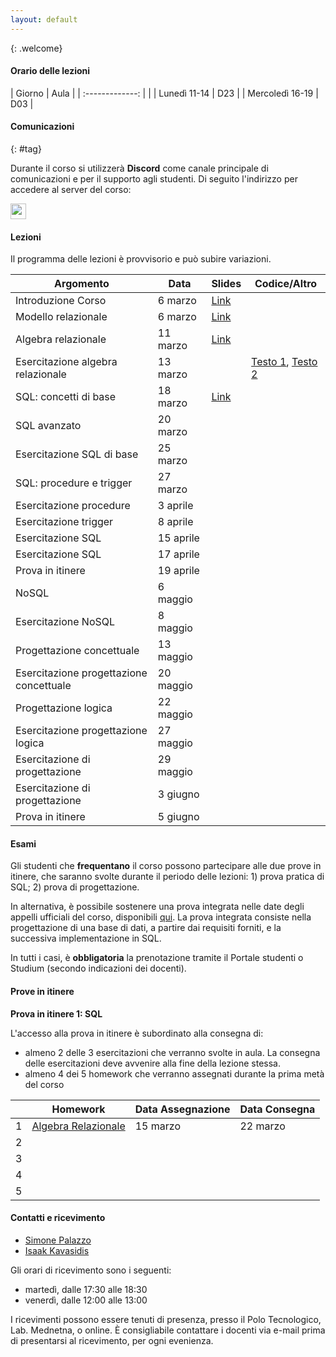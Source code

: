 ```yaml
---
layout: default
---
```

{: .welcome} 

#### Orario delle lezioni

| Giorno          | Aula  |
| :-------------: |       |
| Lunedì 11-14    |  D23  | 
| Mercoledì 16-19 |  D03  | 

#### Comunicazioni
{: #tag}

Durante il corso si utilizzerà **Discord** come canale principale di comunicazioni e per il supporto agli studenti.
Di seguito l'indirizzo per accedere al server del corso:

<img src='imgs/discord.png' height='25'>

#### Lezioni
Il programma delle lezioni è provvisorio e può subire variazioni.

| Argomento                                 | Data             | Slides                          | Codice/Altro      |
|-------------------------------------------|------------------|-------------------------------  |-------------|
| Introduzione Corso                        | 6 marzo | [Link](https://studentiunict-my.sharepoint.com/:b:/g/personal/simone_palazzo_unict_it/EcEQo0RU_HBEghaVtbzMlKkBFz4dkVDQEbVolZUmJ_lXRw?e=0zzyoT)
| Modello relazionale                       | 6 marzo | [Link](https://studentiunict-my.sharepoint.com/:b:/g/personal/simone_palazzo_unict_it/EUYekvU8Ec9Oj4CYHyXNHo0BdiYQinHlffKWkCFTcR-3Jw?e=v5UrQR)
| Algebra relazionale                       | 11 marzo | [Link](https://studentiunict-my.sharepoint.com/:b:/g/personal/simone_palazzo_unict_it/EfOjXxpmWtVKpeM0qJyJR1wB39FAFL6JJYEi9heyoijMlg?e=NGHcJO)
| Esercitazione algebra relazionale         | 13 marzo |  |  [Testo 1](https://studentiunict-my.sharepoint.com/:b:/g/personal/simone_palazzo_unict_it/ERyyqBsJBbZGvWIT6lUqbFwBI8Uvpusv7LRY8eFPqzx1JQ?e=lHadKF), [Testo 2](https://studentiunict-my.sharepoint.com/:b:/g/personal/simone_palazzo_unict_it/EegBD2LLquFKtQYR74IcJZABwNl13VOF4PBjTaMOkeTy8A?e=QcnpO5)
| SQL: concetti di base                     | 18 marzo | [Link](https://studentiunict-my.sharepoint.com/:b:/g/personal/simone_palazzo_unict_it/EfOjXxpmWtVKpeM0qJyJR1wB39FAFL6JJYEi9heyoijMlg?e=NGHcJO)
| SQL avanzato                              | 20 marzo | 
| Esercitazione SQL di base                 | 25 marzo | 
| SQL: procedure e trigger                  | 27 marzo | 
| Esercitazione procedure                   | 3 aprile | 
| Esercitazione trigger                     | 8 aprile | 
| Esercitazione SQL                         | 15 aprile | 
| Esercitazione SQL                         | 17 aprile | 
| Prova in itinere                          | 19 aprile | 
| NoSQL                                     | 6 maggio | 
| Esercitazione NoSQL                       | 8 maggio | 
| Progettazione concettuale                 | 13 maggio | 
| Esercitazione progettazione concettuale   | 20 maggio | 
| Progettazione logica                      | 22 maggio | 
| Esercitazione progettazione logica        | 27 maggio | 
| Esercitazione di progettazione            | 29 maggio | 
| Esercitazione di progettazione            | 3 giugno | 
| Prova in itinere                          | 5 giugno | 

#### Esami

Gli studenti che **frequentano** il corso possono partecipare alle due prove in itinere, che saranno svolte durante il periodo delle lezioni: 1) prova pratica di SQL; 2) prova di progettazione.

In alternativa, è possibile sostenere una prova integrata nelle date degli appelli ufficiali del corso, disponibili [qui](https://www.dieei.unict.it/sites/default/files/files/CalendarioEsami_L8INF_2023-2024_v2.pdf).
La prova integrata consiste nella progettazione di una base di dati, a partire dai requisiti forniti, e la successiva implementazione in SQL.

In tutti i casi, è **obbligatoria** la prenotazione tramite il Portale studenti o Studium (secondo indicazioni dei docenti).

#### Prove in itinere

**Prova in itinere 1: SQL**

L'accesso alla prova in itinere è subordinato alla consegna di:
  - almeno 2 delle 3 esercitazioni che verranno svolte in aula. La consegna delle esercitazioni deve avvenire alla fine della lezione stessa. 
  - almeno 4 dei 5 homework che verranno assegnati durante la prima metà del corso

|       | Homework                  | Data Assegnazione | Data Consegna    |
|------ | ------------------------- | ----------------  | ---------------- |
| 1     | [Algebra Relazionale](https://tinyurl.com/relalghw1)       | 15 marzo          | 22 marzo         |
| 2     |                           |                   |                  |
| 3     |                           |                   |                  |
| 4     |                           |                   |                  |
| 5     |                           |                   |                  |

#### Contatti e ricevimento

- [Simone Palazzo](mailto:simone.palazzo@unict.it)
- [Isaak Kavasidis](mailto:kavasidis@dieei.unict.it)

Gli orari di ricevimento sono i seguenti:
- martedì, dalle 17:30 alle 18:30
- venerdì, dalle 12:00 alle 13:00

I ricevimenti possono essere tenuti di presenza, presso il Polo Tecnologico, Lab. Mednetna, o online.
È consigliabile contattare i docenti via e-mail prima di presentarsi al ricevimento, per ogni evenienza.
